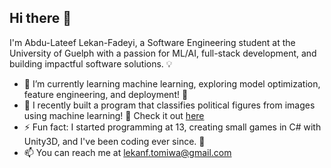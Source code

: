 ## Hi there 👋

I'm Abdu-Lateef Lekan-Fadeyi, a Software Engineering student at the University of Guelph with a passion for ML/AI, full-stack development, and building impactful software solutions. 💡

- 🌱 I’m currently learning machine learning, exploring model optimization, feature engineering, and deployment! 🤖
- 🤔 I recently built a program that classifies political figures from images using machine learning! 🚀 Check it out [here](https://github.com/Abdu-LateefLF/political-figure-classifier)
- ⚡ Fun fact: I started programming at 13, creating small games in C# with Unity3D, and I've been coding ever since. 🧠
- 📫 You can reach me at lekanf.tomiwa@gmail.com

<!--
**Abdu-LateefLF/abdu-lateeflf** is a ✨ _special_ ✨ repository because its `README.md` (this file) appears on your GitHub profile.

Here are some ideas to get you started:

- 🔭 I’m currently working on ...
- 🌱 I’m currently learning ...
- 👯 I’m looking to collaborate on ...
- 🤔 I’m looking for help with ...
- 💬 Ask me about ...
- 📫 How to reach me: ...
- 😄 Pronouns: ...
-->
